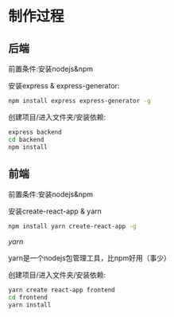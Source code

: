 # 制作过程

## 后端

前置条件:安装nodejs&npm

安装express & express-generator:

```bash
npm install express express-generator -g
```

创建项目/进入文件夹/安装依赖:

```bash
express backend
cd backend
npm install
```

## 前端

前置条件:安装nodejs&npm

安装create-react-app & yarn

```bash
npm install yarn create-react-app -g
```

*yarn*

yarn是一个nodejs包管理工具，比npm好用（事少）

创建项目/进入文件夹/安装依赖:

```bash
yarn create react-app frontend
cd frontend
yarn install
```

